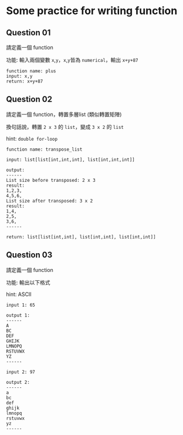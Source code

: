 # Some practice for writing function
## Question 01

請定義一個 function

功能: 輸入兩個變數 `x`,`y`，`x`,`y`皆為 `numerical`，輸出 `x+y+87`
```
function name: plus
input: x,y
return: x+y+87
```

## Question 02
請定義一個 function，轉置多層list (類似轉置矩陣)

換句話說，轉置 `2 x 3` 的 `list`，變成 `3 x 2` 的 `list`

hint: `double for-loop`
```
function name: transpose_list

input: list[list[int,int,int], list[int,int,int]]
  
output:
------
List size before transposed: 2 x 3
result:
1,2,3,
4,5,6,
List size after transposed: 3 x 2
result:
1,4,
2,5,
3,6,
------

return: list[list[int,int], list[int,int], list[int,int]]
```

## Question 03
請定義一個 function

功能: 輸出以下格式

hint: ASCII
```
input 1: 65

output 1:
------
A
BC
DEF
GHIJK
LMNOPQ
RSTUVWX
YZ
------

input 2: 97

output 2:
------
a
bc
def
ghijk
lmnopq
rstuvwx
yz
------
```